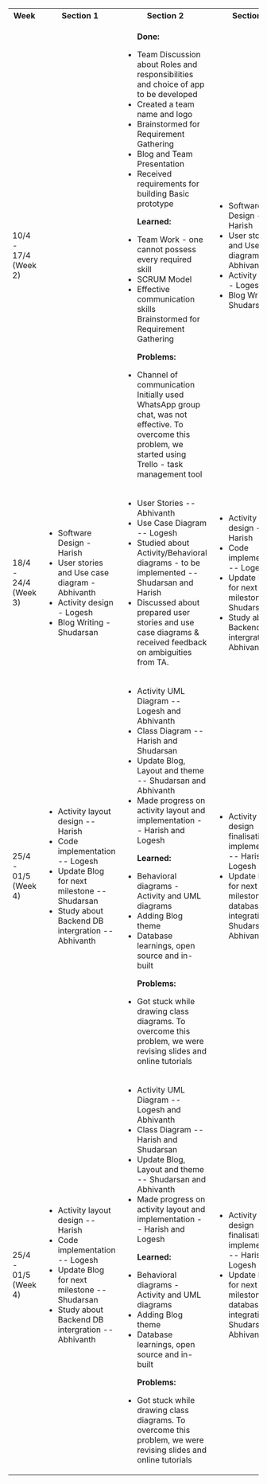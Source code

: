 <table>
<tr>
<th> Week </th>
<th> Section 1 </th>
<th> Section 2 </th>
<th> Section 3 </th>
<th> Section 4 </th>
</tr>
<tr>
<td> 10/4 - 17/4 (Week 2)</td>
<td> </td>
<td> 
<ul> <p> <b> Done: </b> </p>
<li>  Team Discussion about Roles and responsibilities and choice of app to be developed </li>
<li>  Created a team name and logo </li>
<li>  Brainstormed for Requirement Gathering </li>
<li>  Blog and Team Presentation </li>
<li>  Received requirements for building Basic prototype </li> 
</ul>

<ul> <p> <b> Learned: </b> </p>
<li>  Team Work - one cannot possess every required skill </li>
<li>  SCRUM Model </li>
<li>  Effective communication skills Brainstormed for Requirement Gathering </li> 
</ul>

<ul> <p> <b> Problems: </b> </p>
<li>  Channel of communication Initially used WhatsApp group chat, was not effective.
To overcome this problem, we started using Trello - task management tool </li>
</ul>
</td>

<td>
<ul>
<li> Software Design - Harish </li>

<li> User stories and Use case diagram - Abhivanth </li>

<li> Activity design - Logesh </li>

<li> Blog Writing - Shudarsan</li>
</td>

<td>
<ul>
<li>  Build a basic prototype </li>
<li> Create User stories and Use Case diagrams </li>
<li> Update Blog and presentation </li>
</ul>
</td>
</tr>

<tr>
<td> 18/4 - 24/4 (Week 3)</td>
<td>
<ul>
<li> Software Design - Harish </li>

<li> User stories and Use case diagram - Abhivanth </li>

<li> Activity design - Logesh </li>

<li> Blog Writing - Shudarsan</li>
</td>

<td>
<ul>
<li> User Stories -- Abhivanth </li> 
<li> Use Case Diagram -- Logesh </li>
<li> Studied about Activity/Behavioral diagrams - to be implemented -- Shudarsan and Harish </li>
<li> Discussed about prepared user stories and use case diagrams & received feedback on ambiguities from TA. </li>
</ul>
</td>

<td>
<ul>
<li> Activity layout design -- Harish </li>
<li> Code implementation -- Logesh </li>
<li> Update Blog for next milestone -- Shudarsan </li>
<li> Study about Backend DB intergration -- Abhivanth </li>
</ul>
</td>

<td>
<ul>
<li> Behavioral diagrams and Software Architecture </li>
<li> Discuss about the prototype at hand </li>
</ul>
</td>

</tr> 

<tr>
<td> 25/4 - 01/5 (Week 4)</td>
<td>
<ul>
<li> Activity layout design -- Harish </li>

<li> Code implementation -- Logesh </li>

<li> Update Blog for next milestone -- Shudarsan </li>

<li> Study about Backend DB intergration -- Abhivanth </li>
</td>

<td>
<ul>
<li> Activity UML Diagram -- Logesh and Abhivanth </li> 
<li> Class Diagram -- Harish and Shudarsan </li>
<li> Update Blog, Layout and theme -- Shudarsan and Abhivanth </li>
<li> Made progress on activity layout and implementation -- Harish and Logesh </li> 
</ul>
<ul> <p> <b> Learned: </b> </p>
<li>  Behavioral diagrams - Activity and UML diagrams</li>
<li>  Adding Blog theme </li>
<li>  Database learnings, open source and in-built </li> 
</ul> 

<ul> <p> <b> Problems: </b> </p>
<li>  Got stuck while drawing class diagrams.
To overcome this problem, we were revising slides and online tutorials </li>
</ul>
</td>

<td>
<ul>
<li> Activity layout design finalisation and implementation  -- Harish and Logesh </li>
<li> Update blog for next milestone and database integration -- Shudarsan and Abhivanth </li>
</ul>
</td>

<td>
<ul>
<li> Feedback on behavioral diagrams  </li>
<li> Discuss about prototype and database integration </li>
</ul>
</td>

</tr> 



<tr>
<td> 25/4 - 01/5 (Week 4)</td>
<td>
<ul>
<li> Activity layout design -- Harish </li>

<li> Code implementation -- Logesh </li>

<li> Update Blog for next milestone -- Shudarsan </li>

<li> Study about Backend DB intergration -- Abhivanth </li>
</td>

<td>
<ul>
<li> Activity UML Diagram -- Logesh and Abhivanth </li> 
<li> Class Diagram -- Harish and Shudarsan </li>
<li> Update Blog, Layout and theme -- Shudarsan and Abhivanth </li>
<li> Made progress on activity layout and implementation -- Harish and Logesh </li> 
</ul>
<ul> <p> <b> Learned: </b> </p>
<li>  Behavioral diagrams - Activity and UML diagrams</li>
<li>  Adding Blog theme </li>
<li>  Database learnings, open source and in-built </li> 
</ul> 

<ul> <p> <b> Problems: </b> </p>
<li>  Got stuck while drawing class diagrams.
To overcome this problem, we were revising slides and online tutorials </li>
</ul>
</td>

<td>
<ul>
<li> Activity layout design finalisation and implementation  -- Harish and Logesh </li>
<li> Update blog for next milestone and database integration -- Shudarsan and Abhivanth </li>
</ul>
</td>

<td>
<ul>
<li> Feedback on behavioral diagrams  </li>
<li> Discuss about prototype and database integration </li>
</ul>
</td>

</tr> 



</table>
